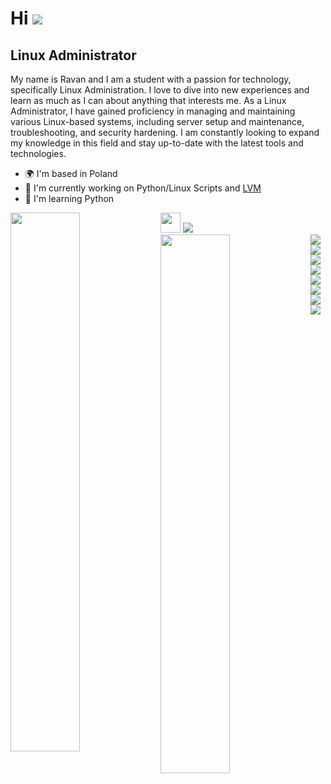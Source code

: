 Hi ![](https://user-images.githubusercontent.com/18350557/176309783-0785949b-9127-417c-8b55-ab5a4333674e.gif)
=============================================================================================================================

Linux Administrator
-------------------

My name is Ravan and I am a student with a passion for technology, specifically Linux Administration. I love to dive into new experiences and learn as much as I can about anything that interests me. As a Linux Administrator, I have gained proficiency in managing and maintaining various Linux-based systems, including server setup and maintenance, troubleshooting, and security hardening. I am constantly looking to expand my knowledge in this field and stay up-to-date with the latest tools and technologies.

* 🌍  I'm based in Poland
* 🚀  I'm currently working on Python/Linux Scripts and [LVM](https://wiki.ubuntu.com/Lvm)
* 🧠  I'm learning Python


<p align="left"> <a href="https://www.github.com/Turan52" target="_blank" rel="noreferrer"><img src="https://raw.githubusercontent.com/danielcranney/readme-generator/main/public/icons/socials/github.svg" width="32" height="32" /></a> 
<img src="https://user-images.githubusercontent.com/105795532/225994240-9c199660-eff3-43e4-9cf6-7baaeed26c7f.jpg" />


<img align="left" width="47%" src="https://github-readme-stats.vercel.app/api?username=Turan52&show_icons=true&theme=radical" />

<img align="left" width="47%" src="https://github-readme-stats.vercel.app/api/top-langs/?username=Turan52&layout=compact" />

<img align="left" src="https://img.shields.io/badge/Next%20Cloud-0B94DE?style=for-the-badge&logo=nextcloud&logoColor=white" />
<img align="left" src="https://img.shields.io/badge/mysql-%2300f.svg?style=for-the-badge&logo=mysql&logoColor=white" />
<img align="left" src="https://img.shields.io/badge/VIM-%2311AB00.svg?style=for-the-badge&logo=vim&logoColor=white" />
<img align="left" src="https://img.shields.io/badge/c-%2300599C.svg?style=for-the-badge&logo=c&logoColor=white" />
<img align="left" src="https://img.shields.io/badge/shell_script-%23121011.svg?style=for-the-badge&logo=gnu-bash&logoColor=white" />
<img align="left" src="https://img.shields.io/badge/Fedora-294172?style=for-the-badge&logo=fedora&logoColor=white" />
<img align="left" src="https://img.shields.io/badge/Ubuntu-E95420?style=for-the-badge&logo=ubuntu&logoColor=white" />
<img align="left" src="https://img.shields.io/badge/Linux-FCC624?style=for-the-badge&logo=linux&logoColor=black" />
